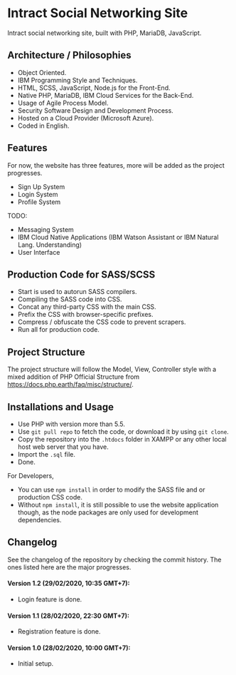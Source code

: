 # Intract Social Networking Site
Intract social networking site, built with PHP, MariaDB, JavaScript.

## Architecture / Philosophies
* Object Oriented.
* IBM Programming Style and Techniques.
* HTML, SCSS, JavaScript, Node.js for the Front-End.
* Native PHP, MariaDB, IBM Cloud Services for the Back-End.
* Usage of Agile Process Model.
* Security Software Design and Development Process.
* Hosted on a Cloud Provider (Microsoft Azure).
* Coded in English.

## Features
For now, the website has three features, more will be added as the project progresses.
* Sign Up System
* Login System
* Profile System

TODO:
* Messaging System
* IBM Cloud Native Applications (IBM Watson Assistant or IBM Natural Lang. Understanding)
* User Interface

## Production Code for SASS/SCSS
* Start is used to autorun SASS compilers.
* Compiling the SASS code into CSS.
* Concat any third-party CSS with the main CSS.
* Prefix the CSS with browser-specific prefixes.
* Compress / obfuscate the CSS code to prevent scrapers.
* Run all for production code.

## Project Structure
The project structure will follow the Model, View, Controller style with a mixed addition of PHP Official Structure from https://docs.php.earth/faq/misc/structure/.

## Installations and Usage
* Use PHP with version more than 5.5.
* Use `git pull repo` to fetch the code, or download it by using `git clone`.
* Copy the repository into the `.htdocs` folder in XAMPP or any other local host web server that you have.
* Import the `.sql` file.
* Done.

For Developers,
* You can use `npm install` in order to modify the SASS file and or production CSS code.
* Without `npm install`, it is still possible to use the website application though, as the node packages are only used for development dependencies.

## Changelog
See the changelog of the repository by checking the commit history. The ones listed here are the major progresses.

#### Version 1.2 (29/02/2020, 10:35 GMT+7):
* Login feature is done.

#### Version 1.1 (28/02/2020, 22:30 GMT+7):
* Registration feature is done.

#### Version 1.0 (28/02/2020, 10:00 GMT+7):
* Initial setup.